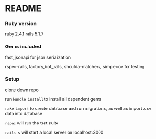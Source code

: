 # README

### Ruby version

ruby 2.4.1 rails 5.1.7

### Gems included

fast_jsonapi for json serialization

rspec-rails, factory_bot_rails, shoulda-matchers, simplecov for testing

### Setup

clone down repo

run `bundle install` to install all dependent gems


`rake import` to create database and run migrations, as well as import .csv data into database

`rspec` will run the test suite

`rails s` will start a local server on localhost:3000
